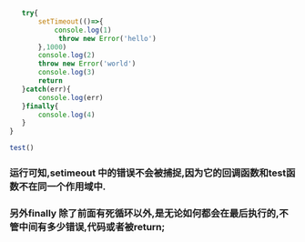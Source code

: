 

```javascript function test(){
   try{
       setTimeout(()=>{
           console.log(1)
            throw new Error('hello')
       },1000)
       console.log(2)
       throw new Error('world')
       console.log(3)
       return 
   }catch(err){
       console.log(err)
   }finally{
       console.log(4)
   }
}

test()
```
### 运行可知,setimeout 中的错误不会被捕捉,因为它的回调函数和test函数不在同一个作用域中.
### 另外finally 除了前面有死循环以外,是无论如何都会在最后执行的,不管中间有多少错误,代码或者被return;

